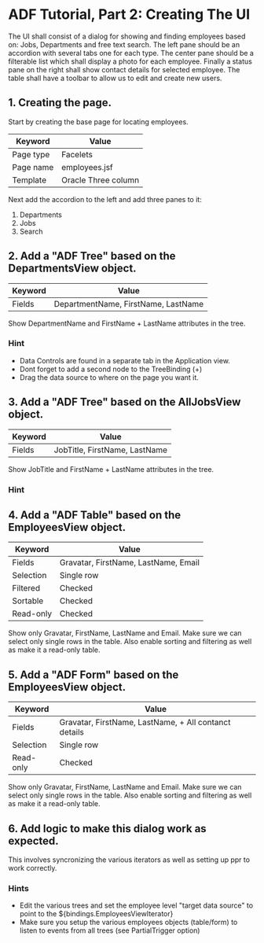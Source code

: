 # ADF Tutorial, Part 2: Creating The UI

The UI shall consist of a dialog for showing and finding employees based on: Jobs, Departments and free text search. 
The left pane should be an accordion with several tabs one for each type.
The center pane should be a filterable list which shall display a photo for each employee.
Finally a status pane on the right shall show contact details for selected employee.
The table shall have a toolbar to allow us to edit and create new users.

## 1. Creating the page.

Start by creating the base page for locating employees.

Keyword   | Value
----------|----------------------
Page type | Facelets
Page name | employees.jsf
Template  | Oracle Three column

Next add the accordion to the left and add three panes to it:

1. Departments
2. Jobs
3. Search

## 2. Add a "ADF Tree" based on the DepartmentsView object.

Keyword   | Value
----------|------------------------------------
Fields    | DepartmentName, FirstName, LastName

Show DepartmentName and FirstName + LastName attributes in the tree.

### Hint
 
* Data Controls are found in a separate tab in the Application view.
* Dont forget to add a second node to the TreeBinding (+)
* Drag the data source to where on the page you want it.

## 3. Add a "ADF Tree" based on the AllJobsView object.

Keyword   | Value
----------|------------------------------------
Fields    | JobTitle, FirstName, LastName

Show JobTitle and FirstName + LastName attributes in the tree.

### Hint

## 4. Add a "ADF Table" based on the EmployeesView object.

Keyword   | Value
----------|------------------------------------------
Fields    | Gravatar, FirstName, LastName, Email
Selection | Single row
Filtered  | Checked
Sortable  | Checked
Read-only | Checked

Show only Gravatar, FirstName, LastName and Email.
Make sure we can select only single rows in the table.
Also enable sorting and filtering as well as make it a read-only table.

## 5. Add a "ADF Form" based on the EmployeesView object.

Keyword   | Value
----------|------------------------------------------------------
Fields    | Gravatar, FirstName, LastName, + All contanct details
Selection | Single row
Read-only | Checked

Show only Gravatar, FirstName, LastName and Email.
Make sure we can select only single rows in the table.
Also enable sorting and filtering as well as make it a read-only table.

## 6. Add logic to make this dialog work as expected.

This involves syncronizing the various iterators as well as setting up ppr to work correctly.

### Hints

* Edit the various trees and set the employee level "target data source" to point to the ${bindings.EmployeesViewIterator}
* Make sure you setup the various employees objects (table/form) to listen to events from all trees (see PartialTrigger option)
 

